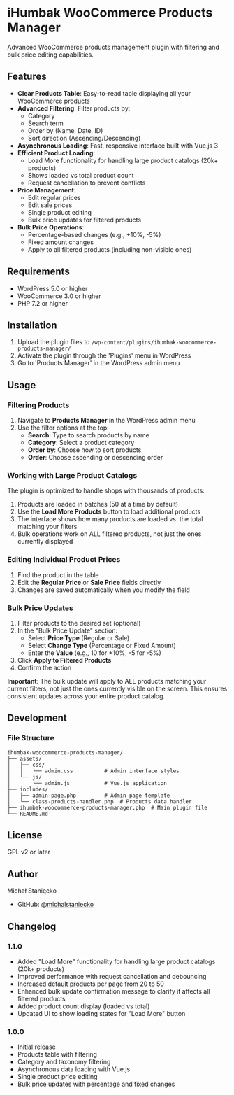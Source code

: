 # iHumbak WooCommerce Products Manager

Advanced WooCommerce products management plugin with filtering and bulk price editing capabilities.

## Features

- **Clear Products Table**: Easy-to-read table displaying all your WooCommerce products
- **Advanced Filtering**: Filter products by:
  - Category
  - Search term
  - Order by (Name, Date, ID)
  - Sort direction (Ascending/Descending)
- **Asynchronous Loading**: Fast, responsive interface built with Vue.js 3
- **Efficient Product Loading**: 
  - Load More functionality for handling large product catalogs (20k+ products)
  - Shows loaded vs total product count
  - Request cancellation to prevent conflicts
- **Price Management**:
  - Edit regular prices
  - Edit sale prices
  - Single product editing
  - Bulk price updates for filtered products
- **Bulk Price Operations**:
  - Percentage-based changes (e.g., +10%, -5%)
  - Fixed amount changes
  - Apply to all filtered products (including non-visible ones)

## Requirements

- WordPress 5.0 or higher
- WooCommerce 3.0 or higher
- PHP 7.2 or higher

## Installation

1. Upload the plugin files to `/wp-content/plugins/ihumbak-woocommerce-products-manager/`
2. Activate the plugin through the 'Plugins' menu in WordPress
3. Go to 'Products Manager' in the WordPress admin menu

## Usage

### Filtering Products

1. Navigate to **Products Manager** in the WordPress admin menu
2. Use the filter options at the top:
   - **Search**: Type to search products by name
   - **Category**: Select a product category
   - **Order by**: Choose how to sort products
   - **Order**: Choose ascending or descending order

### Working with Large Product Catalogs

The plugin is optimized to handle shops with thousands of products:

1. Products are loaded in batches (50 at a time by default)
2. Use the **Load More Products** button to load additional products
3. The interface shows how many products are loaded vs. the total matching your filters
4. Bulk operations work on ALL filtered products, not just the ones currently displayed

### Editing Individual Product Prices

1. Find the product in the table
2. Edit the **Regular Price** or **Sale Price** fields directly
3. Changes are saved automatically when you modify the field

### Bulk Price Updates

1. Filter products to the desired set (optional)
2. In the "Bulk Price Update" section:
   - Select **Price Type** (Regular or Sale)
   - Select **Change Type** (Percentage or Fixed Amount)
   - Enter the **Value** (e.g., 10 for +10%, -5 for -5%)
3. Click **Apply to Filtered Products**
4. Confirm the action

**Important**: The bulk update will apply to ALL products matching your current filters, not just the ones currently visible on the screen. This ensures consistent updates across your entire product catalog.

## Development

### File Structure

```
ihumbak-woocommerce-products-manager/
├── assets/
│   ├── css/
│   │   └── admin.css          # Admin interface styles
│   └── js/
│       └── admin.js           # Vue.js application
├── includes/
│   ├── admin-page.php         # Admin page template
│   └── class-products-handler.php  # Products data handler
├── ihumbak-woocommerce-products-manager.php  # Main plugin file
└── README.md
```

## License

GPL v2 or later

## Author

Michał Stanięcko
- GitHub: [@michalstaniecko](https://github.com/michalstaniecko)

## Changelog

### 1.1.0
- Added "Load More" functionality for handling large product catalogs (20k+ products)
- Improved performance with request cancellation and debouncing
- Increased default products per page from 20 to 50
- Enhanced bulk update confirmation message to clarify it affects all filtered products
- Added product count display (loaded vs total)
- Updated UI to show loading states for "Load More" button

### 1.0.0
- Initial release
- Products table with filtering
- Category and taxonomy filtering
- Asynchronous data loading with Vue.js
- Single product price editing
- Bulk price updates with percentage and fixed changes
